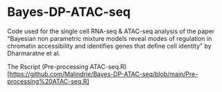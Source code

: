 # Bayes-DP-ATAC-seq
Code used for the single cell RNA-seq &amp; ATAC-seq analysis of the paper "Bayesian non parametric mixture models reveal modes of regulation in chromatin accessibility and identifies genes that define cell identity" by Dharmaratne et al. 

The Rscript (Pre-processing ATAC-seq.R)[https://github.com/Malindrie/Bayes-DP-ATAC-seq/blob/main/Pre-processing%20ATAC-seq.R] 
